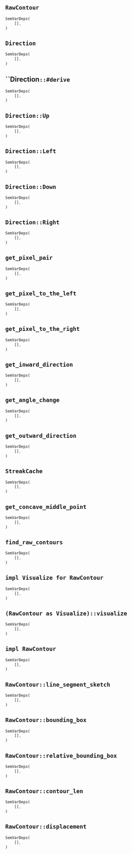 ## `RawContour`

```rust
SemVarDeps(
    [],
)
```

## `Direction`

```rust
SemVarDeps(
    [],
)
```

## ``Direction`::#derive`

```rust
SemVarDeps(
    [],
)
```

## `Direction::Up`

```rust
SemVarDeps(
    [],
)
```

## `Direction::Left`

```rust
SemVarDeps(
    [],
)
```

## `Direction::Down`

```rust
SemVarDeps(
    [],
)
```

## `Direction::Right`

```rust
SemVarDeps(
    [],
)
```

## `get_pixel_pair`

```rust
SemVarDeps(
    [],
)
```

## `get_pixel_to_the_left`

```rust
SemVarDeps(
    [],
)
```

## `get_pixel_to_the_right`

```rust
SemVarDeps(
    [],
)
```

## `get_inward_direction`

```rust
SemVarDeps(
    [],
)
```

## `get_angle_change`

```rust
SemVarDeps(
    [],
)
```

## `get_outward_direction`

```rust
SemVarDeps(
    [],
)
```

## `StreakCache`

```rust
SemVarDeps(
    [],
)
```

## `get_concave_middle_point`

```rust
SemVarDeps(
    [],
)
```

## `find_raw_contours`

```rust
SemVarDeps(
    [],
)
```

## `impl Visualize for RawContour`

```rust
SemVarDeps(
    [],
)
```

## `(RawContour as Visualize)::visualize`

```rust
SemVarDeps(
    [],
)
```

## `impl RawContour`

```rust
SemVarDeps(
    [],
)
```

## `RawContour::line_segment_sketch`

```rust
SemVarDeps(
    [],
)
```

## `RawContour::bounding_box`

```rust
SemVarDeps(
    [],
)
```

## `RawContour::relative_bounding_box`

```rust
SemVarDeps(
    [],
)
```

## `RawContour::contour_len`

```rust
SemVarDeps(
    [],
)
```

## `RawContour::displacement`

```rust
SemVarDeps(
    [],
)
```
